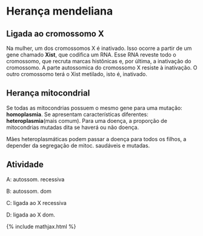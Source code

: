 # Herança mendeliana

## Ligada ao cromossomo X

Na mulher, um dos cromossomos  X é inativado. Isso ocorre a partir de um gene chamado **Xist**, que codifica um RNA. Esse RNA reveste todo o cromossomo, que recruta marcas histônicas e, por última, a inativação do cromossomo. A parte autossomica do cromossomo X resiste à inativação. O outro cromossomo terá o Xist metilado, isto é, inativado.

## Herança mitocondrial

Se todas as mitocondrias possuem o mesmo gene para uma mutação: **homoplasmia**. Se apresentam características diferentes: **heteroplasmia**(mais comum). Para uma doença, a proporção de mitocondrias mutadas dita se haverá ou não doença.

Mães heteroplasmáticas podem passar a doença para todos os filhos, a depender da segregação de mitoc. saudáveis e mutadas.

## Atividade

A: autossom. recessiva

B:	autossom. dom

C: ligada ao X recessiva

D: ligada ao X dom.

{% include mathjax.html %}
